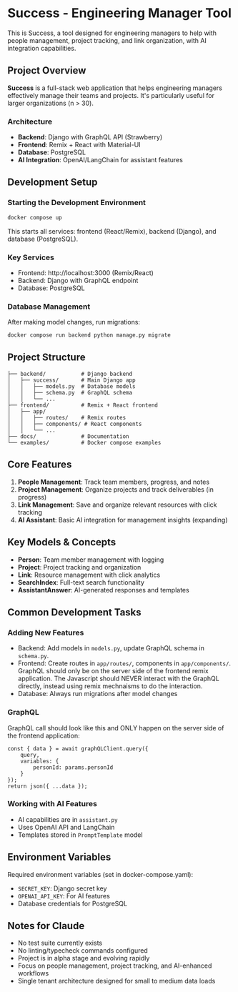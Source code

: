 # Success - Engineering Manager Tool

This is Success, a tool designed for engineering managers to help with people management, project tracking, and link organization, with AI integration capabilities.

## Project Overview

**Success** is a full-stack web application that helps engineering managers effectively manage their teams and projects. It's particularly useful for larger organizations (n > 30).

### Architecture
- **Backend**: Django with GraphQL API (Strawberry)
- **Frontend**: Remix + React with Material-UI
- **Database**: PostgreSQL
- **AI Integration**: OpenAI/LangChain for assistant features

## Development Setup

### Starting the Development Environment
```bash
docker compose up
```

This starts all services: frontend (React/Remix), backend (Django), and database (PostgreSQL).

### Key Services
- Frontend: http://localhost:3000 (Remix/React)
- Backend: Django with GraphQL endpoint
- Database: PostgreSQL

### Database Management
After making model changes, run migrations:
```bash
docker compose run backend python manage.py migrate
```

## Project Structure

```
├── backend/           # Django backend
│   ├── success/       # Main Django app
│   │   ├── models.py  # Database models
│   │   ├── schema.py  # GraphQL schema
│   │   └── ...
├── frontend/          # Remix + React frontend
│   ├── app/
│   │   ├── routes/    # Remix routes
│   │   ├── components/ # React components
│   │   └── ...
├── docs/              # Documentation
└── examples/          # Docker compose examples
```

## Core Features

1. **People Management**: Track team members, progress, and notes
2. **Project Management**: Organize projects and track deliverables (in progress)
3. **Link Management**: Save and organize relevant resources with click tracking
4. **AI Assistant**: Basic AI integration for management insights (expanding)

## Key Models & Concepts

- **Person**: Team member management with logging
- **Project**: Project tracking and organization
- **Link**: Resource management with click analytics
- **SearchIndex**: Full-text search functionality
- **AssistantAnswer**: AI-generated responses and templates

## Common Development Tasks

### Adding New Features
- Backend: Add models in `models.py`, update GraphQL schema in `schema.py`. 
- Frontend: Create routes in `app/routes/`, components in `app/components/`. GraphQL should only be on the server side of the frontend remix application. The Javascript should NEVER interact with the GraphQL directly, instead using remix mechnaisms to do the interaction.  
- Database: Always run migrations after model changes

### GraphQL 
GraphQL call should look like this and ONLY happen on the server side of the frontend application:

```
const { data } = await graphQLClient.query({
    query,
    variables: {
        personId: params.personId
    }
});
return json({ ...data });

```
### Working with AI Features
- AI capabilities are in `assistant.py`
- Uses OpenAI API and LangChain
- Templates stored in `PromptTemplate` model

## Environment Variables
Required environment variables (set in docker-compose.yaml):
- `SECRET_KEY`: Django secret key
- `OPENAI_API_KEY`: For AI features
- Database credentials for PostgreSQL

## Notes for Claude
- No test suite currently exists
- No linting/typecheck commands configured
- Project is in alpha stage and evolving rapidly
- Focus on people management, project tracking, and AI-enhanced workflows
- Single tenant architecture designed for small to medium data loads